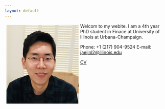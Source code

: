 ```yaml
---
layout: default
---
```

<img style="width=209px;height=375px;float:left;padding:5px;"
src="/images/photo2.png" alt="" width="226" height="246">

Welcom to my webite. I am a 4th year PhD student in Finace at University of Illinois at Urbana-Champaign.

Phone: +1 (217) 904-9524
E-mail: [jaejinl2@illinois.edu](mailto:jaejinl2@illinois.edu)

[CV](/Jaejin_CV.pdf)
